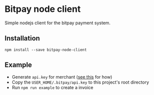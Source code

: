 # Bitpay node client
Simple nodejs client for the bitpay payment system.

## Installation
`npm install --save bitpay-node-client`

## Example
- Generate `api.key` for merchant ([see this](https://github.com/bitpay/node-bitpay-client) for how)
- Copy the `USER_HOME/.bitpay/api.key` to this project's root directory
- Run `npm run example` to create a invoice